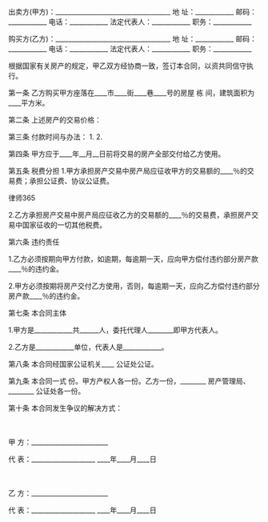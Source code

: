 
 


出卖方(甲方)：____________________________________ 
地 址：____________ 邮码：____________ 电话：____________ 
法定代表人：____________ 职务：____________ 


购买方(乙方)：____________________________________ 
地 址：____________ 邮码：____________ 电话：____________ 
法定代表人：____________ 职务：____________ 


根据国家有关房产的规定，甲乙双方经协商一致，签订本合同，以资共同信守执行。 


第一条 乙方购买甲方座落在____市____街____巷____号的房屋 栋 间，建筑面积为____平方米。 


第二条 上述房产的交易价格： 


第三条 付款时间与办法： 
1. 
2. 


第四条 甲方应于____年__月__日前将交易的房产全部交付给乙方使用。 


第五条 税费分担 
1.甲方承担房产交易中房产局应征收甲方的交易额的____％的交易费；承担公证费、协议公证费。 




 
律师365






2.乙方承担房产交易中房产局应征收乙方的交易额的____％的交易费，承担房产交易中国家征收的一切其他税费。 





第六条 违约责任 

1.乙方必须按期向甲方付款，如逾期，每逾期一天，应向甲方偿付违约部分房产款____％的违约金。 

2.甲方必须按期将房产交付乙方使用，否则，每逾期一天，应向乙方偿付违约部分房产款____％的违约金。 





第七条 本合同主体 

1.甲方是____________共______人，委托代理人________即甲方代表人。 

2.乙方是____________单位，代表人是____________。 





第八条 本合同经国家公证机关____ 公证处公证。 





第九条 本合同一式 份。甲方产权人各一份。乙方一份，________ 房产管理局、________ 公证处各一份。 





第十条 本合同发生争议的解决方式： 

　 

甲 方：________________________ 

代 表：____________________ ____年____月____日 

　 

乙 方：________________________ 

代 表：____________________ ____年____月____日


 


 

 
 
 
 
 
  


  
 

  


  


  
 
 
 
 

